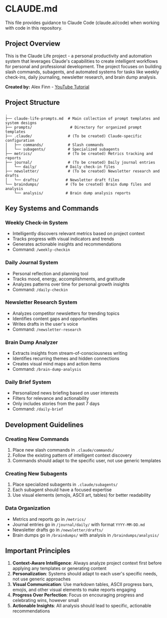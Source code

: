 # CLAUDE.md

This file provides guidance to Claude Code (claude.ai/code) when working with code in this repository.

## Project Overview

This is the Claude Life project - a personal productivity and automation system that leverages Claude's capabilities to create intelligent workflows for personal and professional development. The project focuses on building slash commands, subagents, and automated systems for tasks like weekly check-ins, daily journaling, newsletter research, and brain dump analysis.

**Created by:** Alex Finn - [YouTube Tutorial](https://youtu.be/wfiv67NixCY?si=p1atWlcUs8Ec522Z)

## Project Structure

```
.
├── claude-life-prompts.md  # Main collection of prompt templates and system designs
├── prompts/                 # Directory for organized prompt templates
├── .claude/                # (To be created) Claude-specific configuration
│   ├── commands/           # Slash commands
│   └── subagents/          # Specialized subagents
├── metrics/                # (To be created) Metrics tracking and reports
├── journal/                # (To be created) Daily journal entries
│   └── daily/             # Daily check-in files
├── newsletter/             # (To be created) Newsletter research and drafts
│   └── drafts/            # Newsletter draft files
└── braindumps/            # (To be created) Brain dump files and analysis
    └── analysis/          # Brain dump analysis reports
```

## Key Systems and Commands

### Weekly Check-in System
- Intelligently discovers relevant metrics based on project context
- Tracks progress with visual indicators and trends
- Generates actionable insights and recommendations
- Command: `/weekly-checkin`

### Daily Journal System  
- Personal reflection and planning tool
- Tracks mood, energy, accomplishments, and gratitude
- Analyzes patterns over time for personal growth insights
- Command: `/daily-checkin`

### Newsletter Research System
- Analyzes competitor newsletters for trending topics
- Identifies content gaps and opportunities
- Writes drafts in the user's voice
- Command: `/newsletter-research`

### Brain Dump Analyzer
- Extracts insights from stream-of-consciousness writing
- Identifies recurring themes and hidden connections
- Creates visual mind maps and action items
- Command: `/brain-dump-analysis`

### Daily Brief System
- Personalized news briefing based on user interests
- Filters for relevance and actionability
- Only includes stories from the past 7 days
- Command: `/daily-brief`

## Development Guidelines

### Creating New Commands
1. Place new slash commands in `.claude/commands/`
2. Follow the existing pattern of intelligent context discovery
3. Commands should adapt to the specific user, not use generic templates

### Creating New Subagents
1. Place specialized subagents in `.claude/subagents/`
2. Each subagent should have a focused expertise
3. Use visual elements (emojis, ASCII art, tables) for better readability

### Data Organization
- Metrics and reports go in `/metrics/`
- Journal entries go in `/journal/daily/` with format `YYYY-MM-DD.md`
- Newsletter drafts go in `/newsletter/drafts/`
- Brain dumps go in `/braindumps/` with analysis in `/braindumps/analysis/`

## Important Principles

1. **Context-Aware Intelligence**: Always analyze project context first before applying any templates or generating content
2. **Personalization**: Systems should adapt to each user's specific needs, not use generic approaches
3. **Visual Communication**: Use markdown tables, ASCII progress bars, emojis, and other visual elements to make reports engaging
4. **Progress Over Perfection**: Focus on encouraging progress and celebrating wins, however small
5. **Actionable Insights**: All analysis should lead to specific, actionable recommendations